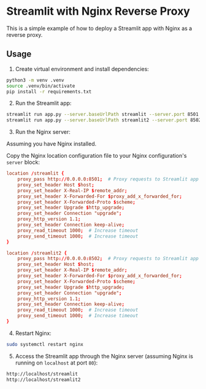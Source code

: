 # Streamlit with Nginx Reverse Proxy

This is a simple example of how to deploy a Streamlit app with Nginx as a reverse proxy.

## Usage

1. Create virtual environment and install dependencies:

```bash
python3 -m venv .venv
source .venv/bin/activate
pip install -r requirements.txt
```

2. Run the Streamlit app:

```bash
streamlit run app.py --server.baseUrlPath streamlit --server.port 8501
streamlit run app.py --server.baseUrlPath streamlit2 --server.port 8502
```

3. Run the Nginx server:

Assuming you have Nginx installed.

Copy the Nginx location configuration file to your Nginx configuration's `server` block:

```conf
location /streamlit {
    proxy_pass http://0.0.0.0:8501;  # Proxy requests to Streamlit app
    proxy_set_header Host $host;
    proxy_set_header X-Real-IP $remote_addr;
    proxy_set_header X-Forwarded-For $proxy_add_x_forwarded_for;
    proxy_set_header X-Forwarded-Proto $scheme;
    proxy_set_header Upgrade $http_upgrade;
    proxy_set_header Connection "upgrade";
    proxy_http_version 1.1;
    proxy_set_header Connection keep-alive;
    proxy_read_timeout 1000;  # Increase timeout
    proxy_send_timeout 1000;  # Increase timeout
}

location /streamlit2 {
    proxy_pass http://0.0.0.0:8502;  # Proxy requests to Streamlit app
    proxy_set_header Host $host;
    proxy_set_header X-Real-IP $remote_addr;
    proxy_set_header X-Forwarded-For $proxy_add_x_forwarded_for;
    proxy_set_header X-Forwarded-Proto $scheme;
    proxy_set_header Upgrade $http_upgrade;
    proxy_set_header Connection "upgrade";
    proxy_http_version 1.1;
    proxy_set_header Connection keep-alive;
    proxy_read_timeout 1000;  # Increase timeout
    proxy_send_timeout 1000;  # Increase timeout
}
```

4. Restart Nginx:

```bash
sudo systemctl restart nginx
```

5. Access the Streamlit app through the Nginx server (assuming Nginx is running on `localhost` at port `80`):

```bash
http://localhost/streamlit
http://localhost/streamlit2
```
